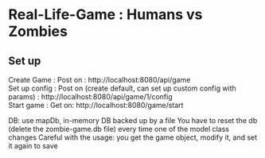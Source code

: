 
# Real-Life-Game : Humans vs Zombies

## Set up

Create Game :
Post on :
http://localhost:8080/api/game </br>
Set up config : 
Post on (create default, can set up custom config with params) :
http://localhost:8080/api/game/1/config </br>
Start game :
Get on: http://localhost:8080/game/start



DB: use mapDb, in-memory DB backed up by a file
You have to reset the db (delete the zombie-game.db file) every time one of the model class changes
Careful with the usage: you get the game object, modify it, and set it again to save
